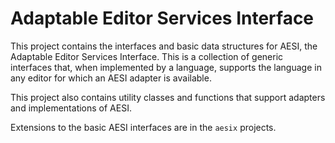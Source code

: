 # Adaptable Editor Services Interface
This project contains the interfaces and basic data structures for AESI,
the Adaptable Editor Services Interface.  This is a collection of
generic interfaces that, when implemented by a language, supports the
language in any editor for which an AESI adapter is available.

This project also contains utility classes and functions that support
adapters and implementations of AESI.

Extensions to the basic AESI interfaces are in the `aesix` projects.
